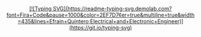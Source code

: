<p align="center">
<a href="https://github.com/Yugen02">
[![Typing SVG](https://readme-typing-svg.demolab.com?font=Fira+Code&pause=1000&color=2EF7D7&center=true&multiline=true&width=435&lines=Efrain+Quintero;Electrical+and+Electronic+Engineer)](https://git.io/typing-svg)
